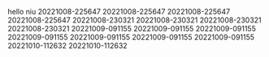 hello niu
20221008-225647
20221008-225647
20221008-225647
20221008-225647
20221008-230321
20221008-230321
20221008-230321
20221008-230321
20221009-091155
20221009-091155
20221009-091155
20221009-091155
20221009-091155
20221009-091155
20221009-091155
20221010-112632
20221010-112632
